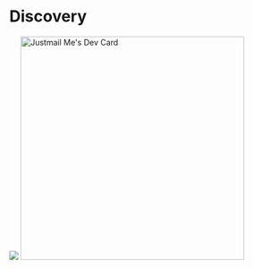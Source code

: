 # Discovery
<img src="![Discovery](https://www.figma.com/file/Fz3w71YNEWTFYD314nXmti/Untitled?type=design&node-id=0-1&t=c5qZxkZUuNy9J5le-0)"/>
 <a href="https://www.figma.com/file/Fz3w71YNEWTFYD314nXmti/Untitled?type=design&node-id=0-1&t=c5qZxkZUuNy9J5le-0"><img src="https://www.figma.com/file/Fz3w71YNEWTFYD314nXmti/Untitled?type=design&node-id=0-1&t=c5qZxkZUuNy9J5le-0" width="400" alt="Justmail Me's Dev          Card"/>
</a>
